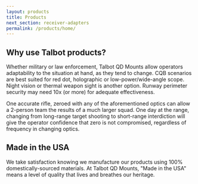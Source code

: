 ```yaml
---
layout: products
title: Products
next_section: receiver-adapters
permalink: /products/home/
---
```


## Why use Talbot products?

Whether military or law enforcement, Talbot QD Mounts allow operators adaptability to the situation at hand, as they tend to change. CQB scenarios are best suited for red dot, holographic or low-power/wide-angle scope. Night vision or thermal weapon sight is another option. Runway perimeter security may need 10x (or more) for adequate effectiveness.

One accurate rifle, zeroed with any of the aforementioned optics can allow a 2-person team the results of a much larger squad. One day at the range, changing from long-range target shooting to short-range interdiction will give the operator confidence that zero is not compromised, regardless of frequency in changing optics.

## Made in the USA

We take satisfaction knowing we manufacture our products using 100% domestically-sourced materials. At Talbot QD Mounts, "Made in the USA" means a level of quality that lives and breathes our heritage.
